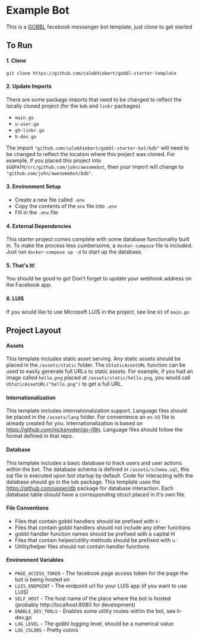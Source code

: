 # Example Bot

This is a [GOBBL](https://github.com/calebhiebert/gobbl) facebook messenger bot template, just clone to get started

## To Run

#### 1. Clone

```
git clone https://github.com/calebhiebert/gobbl-starter-template
```

#### 2. Update Imports

There are some package imports that need to be changed to reflect the locally cloned project (for the `bdb` and `linkr` packages).
- `main.go`
- `u-user.go`
- `gh-linkr.go`
- `h-dev.go`

The import `"github.com/calebhiebert/gobbl-starter-bot/bdb"` will need to be changed to reflect the location where this project was cloned. For example, if you placed this project into `$GOPATH/src/github.com/john/awsomebot`, then your import will change to `"github.com/john/awesomebot/bdb"`.

#### 3. Environment Setup

- Create a new file called `.env`
- Copy the contents of the `env` file into `.env`
- Fill in the `.env` file

#### 4. External Dependencies

This starter project comes complete with some database functionality built in. To make the process less cumbersome, a `docker-compose` file is included. Just run `docker-compose up -d` to start up the database.

#### 5. That's It!

You should be good to go! Don't forget to update your webhook address on the Facebook app.

#### 6. LUIS

If you would like to use Microsoft LUIS in the project, see line `83` of `main.go`

## Project Layout

#### Assets

This template includes static asset serving. Any static assets should be placed in the `/assets/static` folder. The `UStaticAssetURL` function can be used to easily generate full URLs to static assets. For example, if you had an image called `hello.png` placed at `/assets/static/hello.png`, you would call `UStaticAssetURL("hello.png")` to get a full URL.

#### Internationalization

This template includes internationalization support. Language files should be placed in the `/assets/lang` folder. For convenience an `en-US` file is already created for you. Internationalization is based on https://github.com/nicksnyder/go-i18n. Language files should follow the format defined in that repo.

#### Database

This template includes a basic database to track users and user actions within the bot. The database schema is defined in `/assets/schema.sql`, this sql file is executed upon bot startup by default. Code for interacting with the database should go in the `bdb` package. This template uses the https://github.com/upper/db package for database interaction. Each database table should have a corresponding struct placed in it's own file.

#### File Conventions

- Files that contain gobbl handlers should be prefixed with `h-`
- Files that contain gobbl handlers should not include any other functions
- gobbl handler function names should be prefixed with a capital H
- Files that contain helper/utility methods should be prefixed with `u-`
- Utility/helper files should not contain handler functions

#### Environment Variables

- `PAGE_ACCESS_TOKEN` - The facebook page access token for the page the bot is being hosted on
- `LUIS_ENDPOINT` - The endpoint url for your LUIS app (if you want to use LUIS)
- `SELF_HOST` - The host name of the place where the bot is hosted (probably http://localhost:8080 for development)
- `ENABLE_DEV_TOOLS` - Enables some utility routes within the bot, see h-dev.go
- `LOG_LEVEL` - The gobbl logging level, should be a numerical value
- `LOG_COLORS` - Pretty colors
